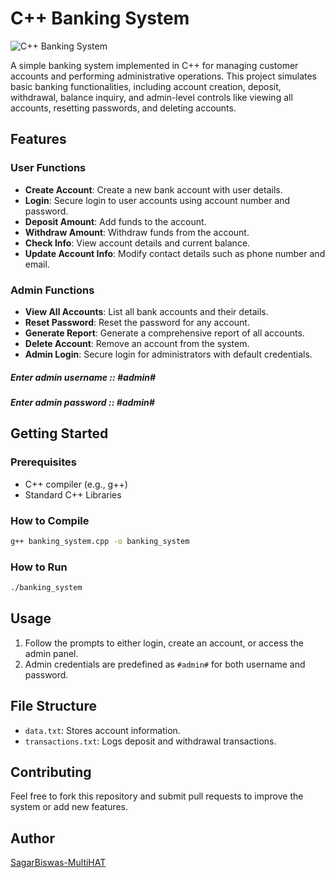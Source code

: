 
# C++ Banking System

![C++ Banking System](https://imgur.com/undefined.png)

A simple banking system implemented in C++ for managing customer accounts and performing administrative operations. This project simulates basic banking functionalities, including account creation, deposit, withdrawal, balance inquiry, and admin-level controls like viewing all accounts, resetting passwords, and deleting accounts.

## Features

### User Functions
- **Create Account**: Create a new bank account with user details.
- **Login**: Secure login to user accounts using account number and password.
- **Deposit Amount**: Add funds to the account.
- **Withdraw Amount**: Withdraw funds from the account.
- **Check Info**: View account details and current balance.
- **Update Account Info**: Modify contact details such as phone number and email.

### Admin Functions
- **View All Accounts**: List all bank accounts and their details.
- **Reset Password**: Reset the password for any account.
- **Generate Report**: Generate a comprehensive report of all accounts.
- **Delete Account**: Remove an account from the system.
- **Admin Login**: Secure login for administrators with default credentials.

##### Enter admin username :: #admin#
##### Enter admin password :: #admin#

## Getting Started

### Prerequisites
- C++ compiler (e.g., g++)
- Standard C++ Libraries

### How to Compile
```bash
g++ banking_system.cpp -o banking_system
```

### How to Run
```bash
./banking_system
```

## Usage
1. Follow the prompts to either login, create an account, or access the admin panel.
2. Admin credentials are predefined as `#admin#` for both username and password.

## File Structure
- `data.txt`: Stores account information.
- `transactions.txt`: Logs deposit and withdrawal transactions.

## Contributing
Feel free to fork this repository and submit pull requests to improve the system or add new features.


## Author
[SagarBiswas-MultiHAT](https://github.com/SagarBiswas-MultiHAT)
